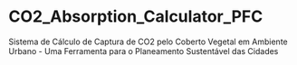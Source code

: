 # CO2_Absorption_Calculator_PFC
Sistema de Cálculo de Captura de CO2 pelo Coberto Vegetal em Ambiente Urbano - Uma Ferramenta para o Planeamento Sustentável das Cidades
